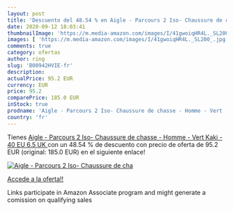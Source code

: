```yaml
---
layout: post
title: 'Descuento del 48.54 % en Aigle - Parcours 2 Iso- Chaussure de cha'
date: 2020-09-12 18:03:41
thumbnailImage: 'https://m.media-amazon.com/images/I/41gwoiqHR4L._SL200_.jpg'
images: [ 'https://m.media-amazon.com/images/I/41gwoiqHR4L._SL200_.jpg' ]
comments: true
category: ofertas
author: ring
slug: 'B00942HVIE-fr'
description:
actualPrice: 95.2 EUR
currency: EUR
price: 95.2
comparePrice: 185.0 EUR
inStock: true
prodname: 'Aigle - Parcours 2 Iso- Chaussure de chasse - Homme - Vert  Kaki - 40 EU  6.5 UK '
country: 'fr'
---
```


Tienes [Aigle - Parcours 2 Iso- Chaussure de chasse - Homme - Vert  Kaki - 40 EU  6.5 UK ](https://www.amazon.fr/dp/B00942HVIE/?tag=tolees0d-21) con un 48.54 % de descuento con precio de oferta de 95.2 EUR (original: 185.0 EUR) en el siguiente enlace!

[![Aigle - Parcours 2 Iso- Chaussure de cha](https://m.media-amazon.com/images/I/41gwoiqHR4L._SL200_.jpg)](https://www.amazon.fr/dp/B00942HVIE/?tag=tolees0d-21)

[Accede a la oferta!!](https://www.amazon.fr/dp/B00942HVIE/?tag=tolees0d-21)

Links participate in Amazon Associate program and might generate a comission on qualifying sales


